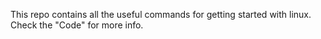 This repo contains all the useful commands for getting started with
linux. Check the "Code" for more info.

